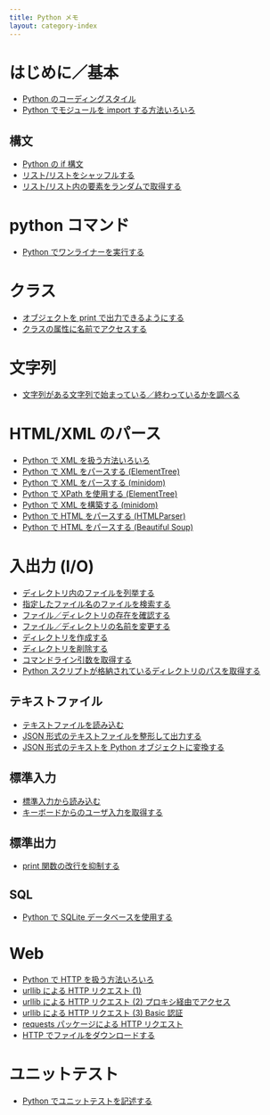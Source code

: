 ```yaml
---
title: Python メモ
layout: category-index
---
```



はじめに／基本
====
* [Python のコーディングスタイル](coding-style.html)
* [Python でモジュールを import する方法いろいろ](import-modules.html)

構文
----
* [Python の if 構文](if-syntax.html)
* [リスト/リストをシャッフルする](list/shuffle-list.html)
* [リスト/リスト内の要素をランダムで取得する](list/choice-from-list.html)

python コマンド
====
* [Python でワンライナーを実行する](one-liner.html)

クラス
====
* [オブジェクトを print で出力できるようにする](print-object.html)
* [クラスの属性に名前でアクセスする](get-attribute-by-name.html)

文字列
====
* [文字列がある文字列で始まっている／終わっているかを調べる](startswith-endswith.html)

HTML/XML のパース
====
* [Python で XML を扱う方法いろいろ](xml-in-python.html)
* [Python で XML をパースする (ElementTree)](parse-xml-by-element-tree.html)
* [Python で XML をパースする (minidom)](parse-xml-by-minidom.html)
* [Python で XPath を使用する (ElementTree)](xpath.html)
* [Python で XML を構築する (minidom)](create-xml-by-minidom.html)
* [Python で HTML をパースする (HTMLParser)](parse-html-by-html-parser.html)
* [Python で HTML をパースする (Beautiful Soup)](parse-html-by-beautiful-soup.html)

入出力 (I/O)
====
* [ディレクトリ内のファイルを列挙する](enum-files.html)
* [指定したファイル名のファイルを検索する](find-files.html)
* [ファイル／ディレクトリの存在を確認する](check-file-existence.html)
* [ファイル／ディレクトリの名前を変更する](change-filename.html)
* [ディレクトリを作成する](create-directory.html)
* [ディレクトリを削除する](remove-directory.html)
* [コマンドライン引数を取得する](command-line-params.html)
* [Python スクリプトが格納されているディレクトリのパスを取得する](script-dir.html)

テキストファイル
----
* [テキストファイルを読み込む](read-text-file.html)
* [JSON 形式のテキストファイルを整形して出力する](json-pretty-print.html)
* [JSON 形式のテキストを Python オブジェクトに変換する](json-to-object.html)

標準入力
----
* [標準入力から読み込む](read-stdin.html)
* [キーボードからのユーザ入力を取得する](keyboard-input.html)

標準出力
----
* [print 関数の改行を抑制する](print-without-line-break.html)

SQL
----
* [Python で SQLite データベースを使用する](sqlite.html)

Web
====
* [Python で HTTP を扱う方法いろいろ](http-in-python.html)
* [urllib による HTTP リクエスト (1)](http-request.html)
* [urllib による HTTP リクエスト (2) プロキシ経由でアクセス](http-request-with-proxy.html)
* [urllib による HTTP リクエスト (3) Basic 認証](http-request-with-basic-auth.html)
* [requests パッケージによる HTTP リクエスト](http-request-with-requests-package.html)
* [HTTP でファイルをダウンロードする](download-file.html)


ユニットテスト
====
* [Python でユニットテストを記述する](unittest.html)

